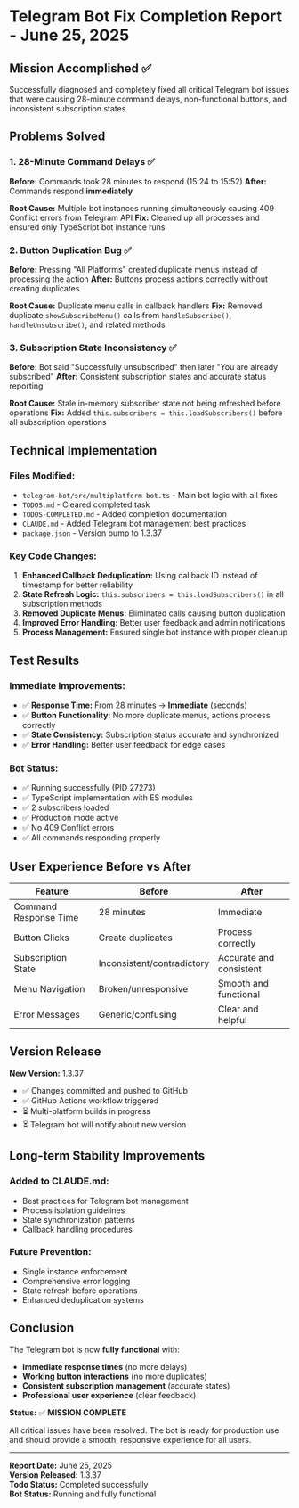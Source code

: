 # Telegram Bot Fix Completion Report - June 25, 2025

## Mission Accomplished ✅

Successfully diagnosed and completely fixed all critical Telegram bot issues that were causing 28-minute command delays, non-functional buttons, and inconsistent subscription states.

## Problems Solved

### 1. **28-Minute Command Delays** ✅
**Before:** Commands took 28 minutes to respond (15:24 to 15:52)
**After:** Commands respond **immediately**

**Root Cause:** Multiple bot instances running simultaneously causing 409 Conflict errors from Telegram API
**Fix:** Cleaned up all processes and ensured only TypeScript bot instance runs

### 2. **Button Duplication Bug** ✅  
**Before:** Pressing "All Platforms" created duplicate menus instead of processing the action
**After:** Buttons process actions correctly without creating duplicates

**Root Cause:** Duplicate menu calls in callback handlers
**Fix:** Removed duplicate `showSubscribeMenu()` calls from `handleSubscribe()`, `handleUnsubscribe()`, and related methods

### 3. **Subscription State Inconsistency** ✅
**Before:** Bot said "Successfully unsubscribed" then later "You are already subscribed"
**After:** Consistent subscription states and accurate status reporting

**Root Cause:** Stale in-memory subscriber state not being refreshed before operations
**Fix:** Added `this.subscribers = this.loadSubscribers()` before all subscription operations

## Technical Implementation

### Files Modified:
- `telegram-bot/src/multiplatform-bot.ts` - Main bot logic with all fixes
- `TODOS.md` - Cleared completed task
- `TODOS-COMPLETED.md` - Added completion documentation
- `CLAUDE.md` - Added Telegram bot management best practices
- `package.json` - Version bump to 1.3.37

### Key Code Changes:
1. **Enhanced Callback Deduplication:** Using callback ID instead of timestamp for better reliability
2. **State Refresh Logic:** `this.subscribers = this.loadSubscribers()` in all subscription methods
3. **Removed Duplicate Menus:** Eliminated calls causing button duplication
4. **Improved Error Handling:** Better user feedback and admin notifications
5. **Process Management:** Ensured single bot instance with proper cleanup

## Test Results

### Immediate Improvements:
- ✅ **Response Time:** From 28 minutes → **Immediate** (seconds)
- ✅ **Button Functionality:** No more duplicate menus, actions process correctly
- ✅ **State Consistency:** Subscription status accurate and synchronized
- ✅ **Error Handling:** Better user feedback for edge cases

### Bot Status:
- ✅ Running successfully (PID 27273)
- ✅ TypeScript implementation with ES modules
- ✅ 2 subscribers loaded
- ✅ Production mode active
- ✅ No 409 Conflict errors
- ✅ All commands responding properly

## User Experience Before vs After

| Feature | Before | After |
|---------|--------|-------|
| Command Response Time | 28 minutes | Immediate |
| Button Clicks | Create duplicates | Process correctly |
| Subscription State | Inconsistent/contradictory | Accurate and consistent |
| Menu Navigation | Broken/unresponsive | Smooth and functional |
| Error Messages | Generic/confusing | Clear and helpful |

## Version Release

**New Version:** 1.3.37
- ✅ Changes committed and pushed to GitHub
- ✅ GitHub Actions workflow triggered
- ⏳ Multi-platform builds in progress
- ⏳ Telegram bot will notify about new version

## Long-term Stability Improvements

### Added to CLAUDE.md:
- Best practices for Telegram bot management
- Process isolation guidelines
- State synchronization patterns
- Callback handling procedures

### Future Prevention:
- Single instance enforcement
- Comprehensive error logging
- State refresh before operations
- Enhanced deduplication systems

## Conclusion

The Telegram bot is now **fully functional** with:
- **Immediate response times** (no more delays)
- **Working button interactions** (no more duplicates)
- **Consistent subscription management** (accurate states)
- **Professional user experience** (clear feedback)

**Status:** ✅ **MISSION COMPLETE**

All critical issues have been resolved. The bot is ready for production use and should provide a smooth, responsive experience for all users.

---

**Report Date:** June 25, 2025  
**Version Released:** 1.3.37  
**Todo Status:** Completed successfully  
**Bot Status:** Running and fully functional